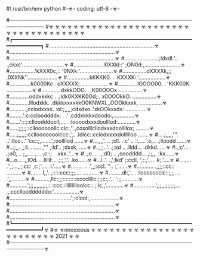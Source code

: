 #! /usr/bin/env python
#-☣- coding: utf-8 -☣-

#┈┈┈┈┈┈┈┈┈┈┈┈┈┈┈┈┈┈┈┈┈┈┈┈┈┈┈┈┈┈┈┈┈┈┈┈┈┈┈┈┈┈┈┈┈┈┈┈┈┈┈┈┈┈┈┈┈┈┈┈┈┈┈┈┈┈┈┈┈┈
#☣ ☣ ☣ ☣ ☣ ☣ ☣ ☣ ☣ ☣ ☣ ☣ ☣ ☣ ☣ ☣ ☣ ☣ ☣ ☣ ☣ ☣ ☣ ☣ ☣ ☣ ☣ ☣ ☣ ☣ ☣ ☣ ☣ ☣ ☣ ☣	
#┏━━━━━━━━━━━━━━━━━━━━━━━━━━━━━━━━━━━━━━━━━━━━━━━━━━━━━━━━━━━━━━━━━━━━┓
#......................................................................☣
#......................................................................☣
#......................................................................☣
#.......................;ldxdl:'..  .,ckxc'............................☣
#....................l0XXkl::'          ;ON0d:,........................☣
#.................'kXXX0c,:.              '0NXk:'......................☣
#................dXXXXk,;;                 .0XXNk''....................☣
#...............kKKKK0. .                   .KXXXK:.'..................☣
#..............k0000Kc  .                    oXXXXX;...................☣
#.............lOOOO00.  .                    'KKK00K. .................☣
#.............dxkkOOO.  .                    ;K00OOOx  ................☣
#.............oddxkkkc  . .;ldk0KXKK0Od;..   x0OOOkkO. ................☣
#.............lllodxkk. .dkkkxxxxkkO0KNWXl..,OOOkkxxk,  ...............☣
#...........,cclodxxxx. :ol:;,,,,;cdxdxo..'xkOOkxxdx:    ..............☣
#.........':c:cclooddddx; .           .' ,cddxkkkxdoodo:,..............☣
#.......':::;:clloodddooll;....        .:loooodxxxdoolllod:............☣
#......;;;;;::clloooooollc:clc:,''.,coxolllcllodxxxdoollllox; .........☣
#.....;,,,,;:ccllooooooolccc:,',.   .ldlcc::cclodxxxxdollllloo  .......☣
#....;,,,,,'''.    ..':llcc:..'       'cc::;,.......',:oollllod  ......☣
#...,,,,'. ..    ;cll.  .:c' ..        ::,....':o,..    .;lloodd ......☣
#...;,,.         ,;:l.  . .....        ,'''  ,:ld'..       ;dxxk, .....☣
#..,;;..'.       .;:xd ..                   .lldd...        .dkkd......☣
#..;c'...         ,;o0, ..   ;,,.....,...   ;c::;  .         .xkx..'...☣
#..;o....         .,;d0; ..  ,ooodddd...   ,:;,,.             :kx......☣
#...o...           .,,lOd. . .llllll:  . .;:;,'.'.            .ko......☣
#...l..'.           .,';lkd'  ;:ccll,  ';::,'. ..             .k;.'....☣
#....,...             .'',;...,;;:cc: ,c:;'....               .l.'.....☣
#........               ..  .',,;:ccl. ''..                   :,'......☣
#...........               .,;;;::cc::                       ..........☣
#........l,,'.            ,:::::ccc:;;;....                 ...........☣
#.........dl:,'..     ..:lccccccclc::;,;,....             .',,.........☣
#..........,llc:;;;:::::::::ccccllllc:;;;c:;.'..        ':;;...........☣
#............';;;,,,,,,,;;;:::ccc;:llllllllloolcc:::;:lc;,'............☣
#...............',;;,,;;;;;;;,..   .,:cccllooddddddo:'.................☣
#.........................................';:clool:,...................☣
#......................................................................☣
#......................................................................☣
#......................................................................☣
#┗━━━━━━━━━━━━━━━━━━━━━━━━━━━━━━━━━━━━━━━━━━━━━━━━━━━━━━━━━━━━━━━━━━━━┛☣
#☣ ☣nnoxxious ☣ ☣ ☣ ☣ ☣ ☣ ☣ ☣ ☣ ☣ ☣ ☣ ☣ ☣ ☣ ☣ ☣ ☣ ☣ ☣ ☣ ☣ ☣ ☣ ☣ 2021 ☣ ☣						
#┈┈┈┈┈┈┈┈┈┈┈┈┈┈┈┈┈┈┈┈┈┈┈┈┈┈┈┈┈┈┈┈┈┈┈┈┈┈┈┈┈┈┈┈┈┈┈┈┈┈┈┈┈┈┈┈┈┈┈┈┈┈┈┈┈┈┈┈┈┈☣
